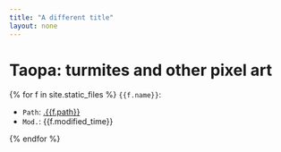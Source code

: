 ```yaml
---
title: "A different title"
layout: none
---
```


# Taopa: turmites and other pixel art

{% for f in site.static_files %}
`{{f.name}}`:

  * `Path`: [.{{f.path}}](.{{f.path}})
  * `Mod.`: {{f.modified_time}}

{% endfor %}
